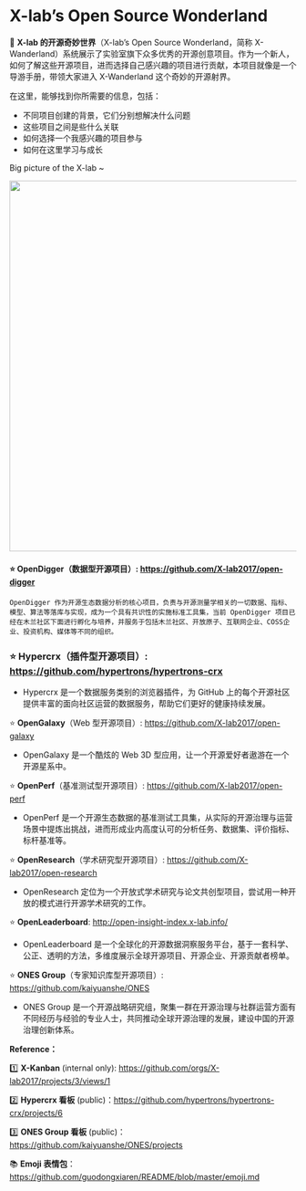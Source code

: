 # X-lab’s Open Source Wonderland

👋 **X-lab 的开源奇妙世界**（X-lab’s Open Source Wonderland，简称 X-Wanderland）系统展示了实验室旗下众多优秀的开源创意项目。作为一个新人，如何了解这些开源项目，进而选择自己感兴趣的项目进行贡献，本项目就像是一个导游手册，带领大家进入 X-Wanderland 这个奇妙的开源射界。

在这里，能够找到你所需要的信息，包括：

- 不同项目创建的背景，它们分别想解决什么问题
- 这些项目之间是些什么关联
- 如何选择一个我感兴趣的项目参与
- 如何在这里学习与成长

Big picture of the X-lab ~

<img src="https://user-images.githubusercontent.com/15010826/158493505-13081d11-62f7-440c-beab-735bc24a4c6e.jpg" width="650px">

#### ⭐ **OpenDigger（数据型开源项目）**: https://github.com/X-lab2017/open-digger

`OpenDigger 作为开源生态数据分析的核心项目，负责与开源测量学相关的一切数据、指标、模型、算法等落库与实现，成为一个具有共识性的实施标准工具集，当前 OpenDigger 项目已经在木兰社区下面进行孵化与培养，并服务于包括木兰社区、开放原子、互联网企业、COSS企业、投资机构、媒体等不同的组织。`

### ⭐ **Hypercrx（插件型开源项目）**: https://github.com/hypertrons/hypertrons-crx

- Hypercrx 是一个数据服务类别的浏览器插件，为 GitHub 上的每个开源社区提供丰富的面向社区运营的数据服务，帮助它们更好的健康持续发展。

⭐ **OpenGalaxy**（Web 型开源项目）: https://github.com/X-lab2017/open-galaxy

- OpenGalaxy 是一个酷炫的 Web 3D 型应用，让一个开源爱好者遨游在一个开源星系中。

⭐ **OpenPerf**（基准测试型开源项目）: https://github.com/X-lab2017/open-perf

- OpenPerf 是一个开源生态数据的基准测试工具集，从实际的开源治理与运营场景中提炼出挑战，进而形成业内高度认可的分析任务、数据集、评价指标、标杆基准等。

⭐ **OpenResearch**（学术研究型开源项目）: https://github.com/X-lab2017/open-research

- OpenResearch 定位为一个开放式学术研究与论文共创型项目，尝试用一种开放的模式进行开源学术研究的工作。

⭐ **OpenLeaderboard**: http://open-insight-index.x-lab.info/

- OpenLeaderboard 是一个全球化的开源数据洞察服务平台，基于一套科学、公正、透明的方法，多维度展示全球开源项目、开源企业、开源贡献者榜单。

⭐ **ONES Group**（专家知识库型开源项目）: https://github.com/kaiyuanshe/ONES

- ONES Group 是一个开源战略研究组，聚集一群在开源治理与社群运营方面有不同经历与经验的专业人士，共同推动全球开源治理的发展，建设中国的开源治理创新体系。


**Reference：**

1️⃣ **X-Kanban** (internal only): https://github.com/orgs/X-lab2017/projects/3/views/1

2️⃣ **Hypercrx 看板** (public)：https://github.com/hypertrons/hypertrons-crx/projects/6

3️⃣ **ONES Group 看板** (public)：https://github.com/kaiyuanshe/ONES/projects

📚 **Emoji 表情包**：https://github.com/guodongxiaren/README/blob/master/emoji.md
